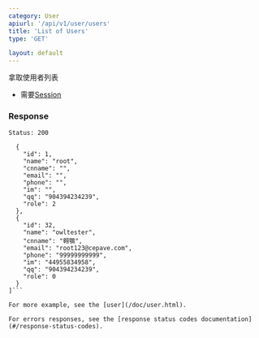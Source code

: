 ```yaml
---
category: User
apiurl: '/api/v1/user/users'
title: 'List of Users'
type: 'GET'

layout: default
---
```


拿取使用者列表
* 需要[Session](#/authentication)

### Response

```Status: 200```
```[
  {
    "id": 1,
    "name": "root",
    "cnname": "",
    "email": "",
    "phone": "",
    "im": "",
    "qq": "904394234239",
    "role": 2
  },
  {
    "id": 32,
    "name": "owltester",
    "cnname": "翱鶚",
    "email": "root123@cepave.com",
    "phone": "99999999999",
    "im": "44955834958",
    "qq": "904394234239",
    "role": 0
  }
]```

For more example, see the [user](/doc/user.html).

For errors responses, see the [response status codes documentation](#/response-status-codes).
